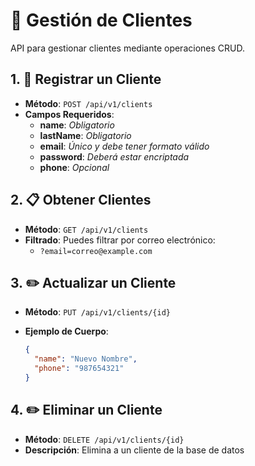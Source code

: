 # 🌟 Gestión de Clientes

API para gestionar clientes mediante operaciones CRUD.

## 1. 🚀 Registrar un Cliente

- **Método**: `POST /api/v1/clients`
- **Campos Requeridos**:
  - **name**: _Obligatorio_
  - **lastName**: _Obligatorio_
  - **email**: _Único y debe tener formato válido_
  - **password**: _Deberá estar encriptada_
  - **phone**: _Opcional_

## 2. 📋 Obtener Clientes

- **Método**: `GET /api/v1/clients`
- **Filtrado**: Puedes filtrar por correo electrónico:
  - `?email=correo@example.com`

## 3. ✏️ Actualizar un Cliente

- **Método**: `PUT /api/v1/clients/{id}`
- **Ejemplo de Cuerpo**:

  ```json
  {
    "name": "Nuevo Nombre",
    "phone": "987654321"
  }
  ```

## 4. ✏️ Eliminar un Cliente

- **Método**: `DELETE /api/v1/clients/{id}`
- **Descripción**: Elimina a un cliente de la base de datos
